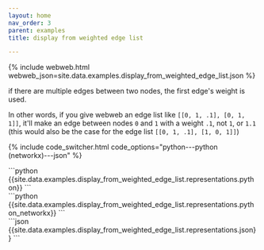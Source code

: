 ```yaml
---
layout: home
nav_order: 3
parent: examples
title: display from weighted edge list

---
```


{% include webweb.html webweb_json=site.data.examples.display_from_weighted_edge_list.json %}

if there are multiple edges between two nodes, the first edge's weight is used.



In other words, if you give webweb an edge list like `[[0, 1, .1], [0, 1, 1]]`, it'll make an edge between nodes `0` and `1` with a weight `.1`, not `1`, or `1.1` (this would also be the case for the edge list `[[0, 1, .1], [1, 0, 1]]`)

{% include code_switcher.html code_options="python---python (networkx)---json" %}
<div id='python-code-block' class='select-code-block select-code-block-visible'></div>
```python
{{site.data.examples.display_from_weighted_edge_list.representations.python}}
```
<div id='python_networkx-code-block' class='select-code-block'></div>
```python
{{site.data.examples.display_from_weighted_edge_list.representations.python_networkx}}
```
<div id='json-code-block' class='select-code-block'></div>
```json
{{site.data.examples.display_from_weighted_edge_list.representations.json}}
```